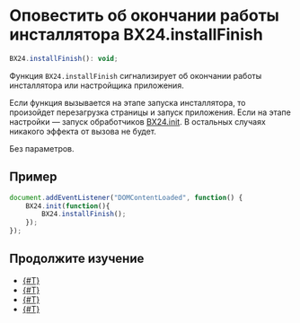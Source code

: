 # Оповестить об окончании работы инсталлятора BX24.installFinish

```js
BX24.installFinish(): void;
```

Функция `BX24.installFinish` сигнализирует об окончании работы инсталлятора или настройщика приложения.

Если функция вызывается на этапе запуска инсталлятора, то произойдет перезагрузка страницы и запуск приложения. Если на этапе настройки — запуск обработчиков [BX24.init](./bx24-init.md). В остальных случаях никакого эффекта от вызова не будет.

Без параметров.

## Пример

```js
document.addEventListener("DOMContentLoaded", function() {
    BX24.init(function(){
        BX24.installFinish();
    });
});

```

## Продолжите изучение

- [{#T}](./bx24-init.md)
- [{#T}](./bx24-install.md)
- [{#T}](./bx24-get-auth.md)
- [{#T}](./bx24-refresh-auth.md)